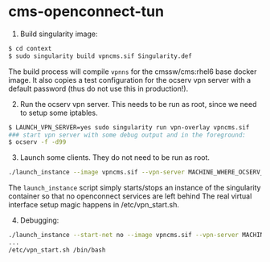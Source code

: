 # cms-openconnect-tun

1. Build singularity image:

```sh
$ cd context
$ sudo singularity build vpncms.sif Singularity.def
```

The build process will compile `vpnns` for the cmssw/cms:rhel6 base docker
image. It also copies a test configuration for the ocserv vpn server with a
default password (thus do not use this in production!).

2. Run the ocserv vpn server. This needs to be run as root, since we need to
   setup some iptables.

```sh
$ LAUNCH_VPN_SERVER=yes sudo singularity run vpn-overlay vpncms.sif
### start vpn server with some debug output and in the foreground:
$ ocserv -f -d99
```

3. Launch some clients. They do not need to be run as root.
```sh
./launch_instance --image vpncms.sif --vpn-server MACHINE_WHERE_OCSERV_RUNS:9443 -- /bin/bash
```

The `launch_instance` script simply starts/stops an instance of the singularity
container so that no openconnect services are left behind The real virtual interface
setup magic happens in /etc/vpn_start.sh.

4. Debugging:
```sh
./launch_instance --start-net no --image vpncms.sif --vpn-server MACHINE_WHERE_OCSERV_RUNS:9443 -- /bin/bash
...
/etc/vpn_start.sh /bin/bash
```


